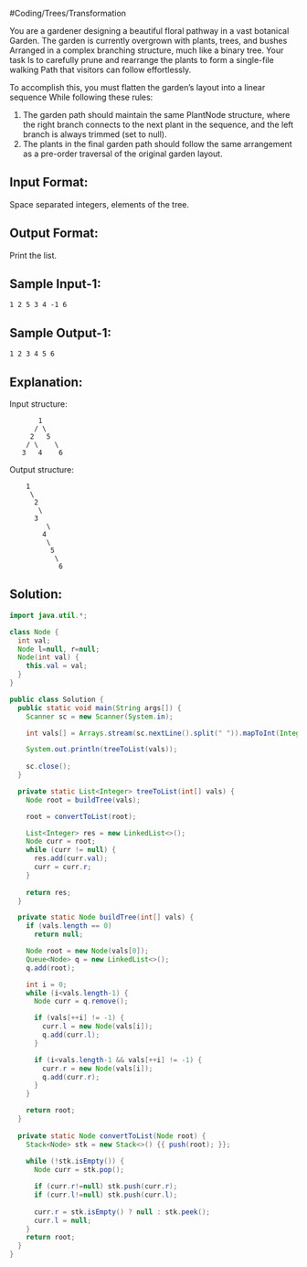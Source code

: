 #Coding/Trees/Transformation 

You are a gardener designing a beautiful floral pathway in a vast botanical 
Garden. The garden is currently overgrown with plants, trees, and bushes 
Arranged in a complex branching structure, much like a binary tree. Your task 
Is to carefully prune and rearrange the plants to form a single-file walking 
Path that visitors can follow effortlessly.

To accomplish this, you must flatten the garden’s layout into a linear sequence 
While following these rules:
 1. The garden path should maintain the same PlantNode structure, where the right branch connects to the next plant in the sequence, and the left branch is always trimmed (set to null).
 2. The plants in the final garden path should follow the same arrangement as a pre-order traversal of the original garden layout. 

Input Format:
-------------
Space separated integers, elements of the tree.

Output Format:
--------------
Print the list.

Sample Input-1:
-------------
```
1 2 5 3 4 -1 6
```

Sample Output-1:
--------------
```
1 2 3 4 5 6
```

Explanation:
------------
Input structure:
```
       1
      / \
     2   5
    / \    \
   3   4    6
```

Output structure:
```
	1
	 \
	  2
	   \
      3
	  	 \
        4
         \
          5
           \
            6
```

## Solution:

```java
import java.util.*;

class Node {
  int val;
  Node l=null, r=null;
  Node(int val) {
    this.val = val;
  }
}

public class Solution {
  public static void main(String args[]) {
    Scanner sc = new Scanner(System.in);

    int vals[] = Arrays.stream(sc.nextLine().split(" ")).mapToInt(Integer::parseInt).toArray();

    System.out.println(treeToList(vals));
    
    sc.close();
  }

  private static List<Integer> treeToList(int[] vals) {
    Node root = buildTree(vals);

    root = convertToList(root);

    List<Integer> res = new LinkedList<>();
    Node curr = root;
    while (curr != null) {
      res.add(curr.val);
      curr = curr.r;
    }
    
    return res;
  }

  private static Node buildTree(int[] vals) {
    if (vals.length == 0)
      return null;

    Node root = new Node(vals[0]);
    Queue<Node> q = new LinkedList<>();
    q.add(root);

    int i = 0;
    while (i<vals.length-1) {
      Node curr = q.remove();

      if (vals[++i] != -1) {
        curr.l = new Node(vals[i]);
        q.add(curr.l);
      }

      if (i<vals.length-1 && vals[++i] != -1) {
        curr.r = new Node(vals[i]);
        q.add(curr.r);
      }
    }

    return root;
  }
  
  private static Node convertToList(Node root) {
    Stack<Node> stk = new Stack<>() {{ push(root); }};
    
    while (!stk.isEmpty()) {
      Node curr = stk.pop();

      if (curr.r!=null) stk.push(curr.r);
      if (curr.l!=null) stk.push(curr.l);
      
      curr.r = stk.isEmpty() ? null : stk.peek();
      curr.l = null;
    }
    return root;
  }
}
```
